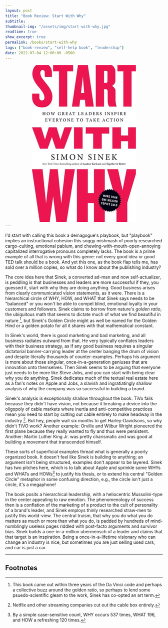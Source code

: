 ```yaml
---
layout: post
title: "Book Review: Start With Why"
subtitle:
thumbnail-img: "/assets/img/start-with-why.jpg"
readtime: true
show_excerpt: true
permalink: /books/start-with-why
tags: ["book-review", "self-help book", "leadership"]
date: 2022-07-04 12:00:00 -0500
---
```


<div style="text-align:center">
  <a href="/assets/img/start-with-why.jpg">
    <img src="/assets/img/start-with-why.jpg" alt="start-with-why">
  </a>
</div>
---

I'd start with calling this book a demagogue's playbook, but "playbook" implies an instructional cohesion this soggy mishmash of poorly researched cargo-culting, emotional pablum, and chewing-with-mouth-open-annoying capitalized interrogative pronouns completely lacks. The book is a prime example of all that is wrong with this genre: not every good idea or good TED talk should be a book. And yet this one, as the book flap tells me, has sold over a million copies, so what do I know about the publishing industry?

The core idea here that Sinek, a converted ad-man and now self-actualizer, is peddling is that businesses and leaders are more successful if they, you guessed it, start with why they are doing anything. Good business arises from clearly communicated vision statements, as it were. There is a hierarchical circle of WHY, HOW, and WHAT that Sinek says needs to be "balanced" or you won't be able to compel blind, emotional loyalty in your customers and followers. Sinek claims to borrow from nature's _golden ratio_, the ubiquitous math that seems to dictate much of what we find beautiful in nature [^fn1], but Sinek's Golden Circle might as well be named for the Golden Hind or a golden potato for all it shares with that mathematical constant.

In Sinek's world, there is good marketing and bad marketing, and all business radiates outward from that. He very typically conflates leaders with their business strategy, as if any good business requires a singular dictatorial banner-carrying leader at the center banging the drum of vision and despite literally thousands of counter-examples. Perhaps his argument is more about those singular, once-in-a-generation geniuses that are innovation unto themselves. Then Sinek seems to be arguing that everyone just needs to be more like Steve Jobs, and you can start with being clear why you do anything. Sinek dedicates much of the textual real estate here as a fan's notes on Apple and Jobs, a slavish and ingratiatingly shallow analysis of why the company was so successful in building a brand.

Sinek's analysis is exceptionally shallow throughout the book. TiVo fails because they didn't have vision, not because it breaking a device into the oligopoly of cable markets where inertia and anti-competitive practices mean you need to start by cutting out cable entirely to make headway in the industry [^fn2]. But hey, people wait six months to get Harley-Davidsons, so why didn't TiVO work? Another example: Orville and Wilbur Wright pioneered the first plane because they really wanted to fly and thus were persistent. Another: Martin Luther King Jr. was pretty charismatic and was good at building a movement that transcended himself.

These sorts of superficial examples thread what is generally a poorly organized book. It doesn't feel like Sinek is building to anything; an argument isn't being structured, examples don't appear to be layered. Sinek has two pitches here, which is to talk about Apple and sprinkle some WHYs and WHATs and HOWs[^fn3] to justify his thesis, or to extend his central "Golden Circle" metaphor in some confusing direction, e.g., the circle isn't just a circle, it's a megaphone!

The book posits a hierarchical leadership, with a heliocentric Mussolini-type in the center appealing to raw emotion. The phenomenology of success then is a conflation of the marketing of a product to the cult of personality of a brand's leader, and Sinek employs thinly researched straw-men to justify this world-view. The central truism, that why you do what you do matters as much or more than what you do, is padded by hundreds of mind-numblingly useless pages riddled with post-facto arguments and survivor bias. Sinek builds a one-in-a-million ubermensch of a leader and claims that that target is an inspiration. Being a once-in-a-lifetime visionary who can change an industry is nice, but sometimes you are just selling used cars, and car is just a car.

---

<h2>Footnotes</h2>

[^fn1]: This book came out within three years of the Da Vinci code and perhaps a collective buzz around the golden ratio, so perhaps to lend some psuedo-scientific gleam to the work, Sinek has co-opted an art term.
[^fn2]: Netflix and other streaming companies cut out the cable box entirely.
[^fn3]: By a simple case-sensitive count, WHY occurs 537 times, WHAT 196, and HOW a refreshing 120 times.